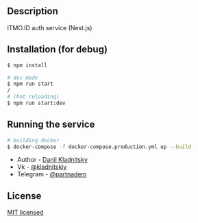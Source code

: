 ## Description

ITMO.ID auth service (Nest.js)

## Installation (for debug)

```bash
$ npm install

# dev mode
$ npm run start
/
# (hot reloading)
$ npm run start:dev
```

## Running the service

```bash
# building docker
$ docker-compose -f docker-compose.production.yml up --build
```

- Author - [Danil Kladnitsky](https://partnadem.com)
- Vk - [@kladnitskiy](https://vk.com/kladnitskiy)
- Telegram - [@partnadem](https://telegram.me/kladnitskiy)

## License

[MIT licensed](LICENSE)

